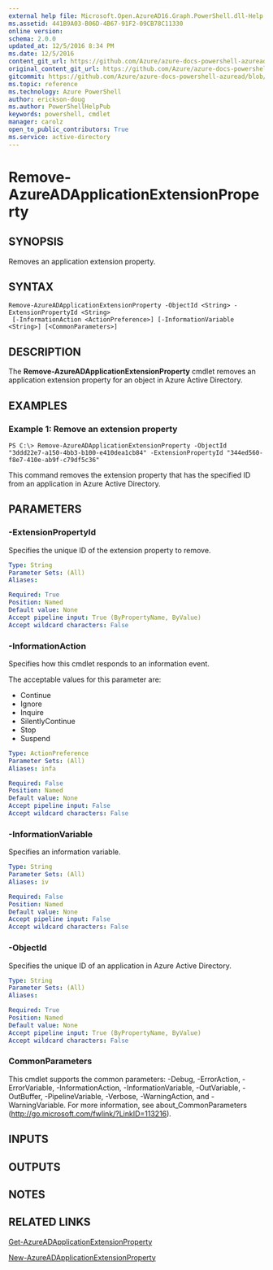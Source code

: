 ```yaml
---
external help file: Microsoft.Open.AzureAD16.Graph.PowerShell.dll-Help.xml
ms.assetid: 441B9A03-B06D-4B67-91F2-09CB78C11330
online version: 
schema: 2.0.0
updated_at: 12/5/2016 8:34 PM
ms.date: 12/5/2016
content_git_url: https://github.com/Azure/azure-docs-powershell-azuread/blob/master/Azure%20AD%20Cmdlets/AzureAD/v2/Remove-AzureADApplicationExtensionProperty.md
original_content_git_url: https://github.com/Azure/azure-docs-powershell-azuread/blob/master/Azure%20AD%20Cmdlets/AzureAD/v2/Remove-AzureADApplicationExtensionProperty.md
gitcommit: https://github.com/Azure/azure-docs-powershell-azuread/blob/a3f4eb41072cf1506c8f82aa100e942b0830fc23/Azure%20AD%20Cmdlets/AzureAD/v2/Remove-AzureADApplicationExtensionProperty.md
ms.topic: reference
ms.technology: Azure PowerShell
author: erickson-doug
ms.author: PowerShellHelpPub
keywords: powershell, cmdlet
manager: carolz
open_to_public_contributors: True
ms.service: active-directory
---
```


# Remove-AzureADApplicationExtensionProperty

## SYNOPSIS
Removes an application extension property.

## SYNTAX

```
Remove-AzureADApplicationExtensionProperty -ObjectId <String> -ExtensionPropertyId <String>
 [-InformationAction <ActionPreference>] [-InformationVariable <String>] [<CommonParameters>]
```

## DESCRIPTION
The **Remove-AzureADApplicationExtensionProperty** cmdlet removes an application extension property for an object in Azure Active Directory.

## EXAMPLES

### Example 1: Remove an extension property
```
PS C:\> Remove-AzureADApplicationExtensionProperty -ObjectId "3ddd22e7-a150-4bb3-b100-e410dea1cb84" -ExtensionPropertyId "344ed560-f8e7-410e-ab9f-c79df5c36"
```

This command removes the extension property that has the specified ID from an application in Azure Active Directory.

## PARAMETERS

### -ExtensionPropertyId
Specifies the unique ID of the extension property to remove.

```yaml
Type: String
Parameter Sets: (All)
Aliases: 

Required: True
Position: Named
Default value: None
Accept pipeline input: True (ByPropertyName, ByValue)
Accept wildcard characters: False
```

### -InformationAction
Specifies how this cmdlet responds to an information event.

The acceptable values for this parameter are:

- Continue
- Ignore
- Inquire
- SilentlyContinue
- Stop
- Suspend

```yaml
Type: ActionPreference
Parameter Sets: (All)
Aliases: infa

Required: False
Position: Named
Default value: None
Accept pipeline input: False
Accept wildcard characters: False
```

### -InformationVariable
Specifies an information variable.

```yaml
Type: String
Parameter Sets: (All)
Aliases: iv

Required: False
Position: Named
Default value: None
Accept pipeline input: False
Accept wildcard characters: False
```

### -ObjectId
Specifies the unique ID of an application in Azure Active Directory.

```yaml
Type: String
Parameter Sets: (All)
Aliases: 

Required: True
Position: Named
Default value: None
Accept pipeline input: True (ByPropertyName, ByValue)
Accept wildcard characters: False
```

### CommonParameters
This cmdlet supports the common parameters: -Debug, -ErrorAction, -ErrorVariable, -InformationAction, -InformationVariable, -OutVariable, -OutBuffer, -PipelineVariable, -Verbose, -WarningAction, and -WarningVariable. For more information, see about_CommonParameters (http://go.microsoft.com/fwlink/?LinkID=113216).

## INPUTS

## OUTPUTS

## NOTES

## RELATED LINKS

[Get-AzureADApplicationExtensionProperty](xref:AzureAD/v2/Get-AzureADApplicationExtensionProperty.md)

[New-AzureADApplicationExtensionProperty](xref:AzureAD/v2/New-AzureADApplicationExtensionProperty.md)
